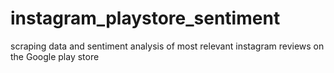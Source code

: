 # instagram_playstore_sentiment
scraping data and sentiment analysis of most relevant instagram reviews on the Google play store
